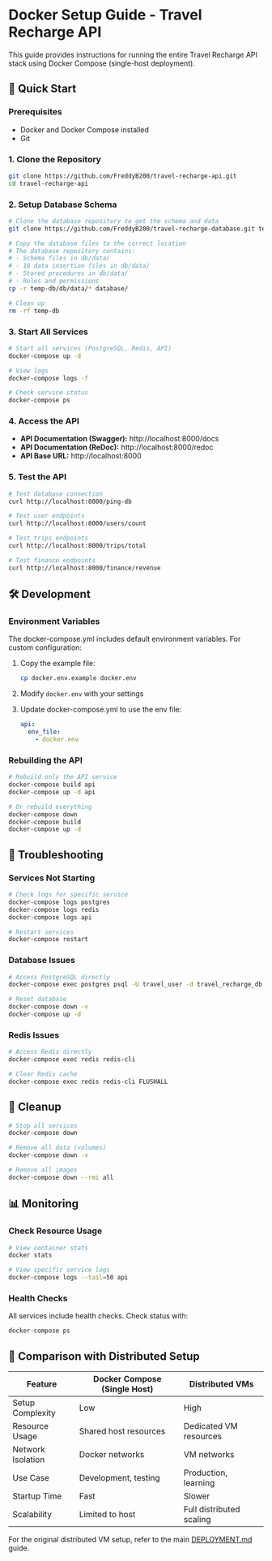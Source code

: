 # Docker Setup Guide - Travel Recharge API

This guide provides instructions for running the entire Travel Recharge API stack using Docker Compose (single-host deployment).

## 🚀 Quick Start

### Prerequisites
- Docker and Docker Compose installed
- Git

### 1. Clone the Repository
```bash
git clone https://github.com/FreddyB200/travel-recharge-api.git
cd travel-recharge-api
```

### 2. Setup Database Schema
```bash
# Clone the database repository to get the schema and data
git clone https://github.com/FreddyB200/travel-recharge-database.git temp-db

# Copy the database files to the correct location
# The database repository contains:
# - Schema files in db/data/
# - 18 data insertion files in db/data/
# - Stored procedures in db/data/
# - Roles and permissions
cp -r temp-db/db/data/* database/

# Clean up
rm -rf temp-db
```

### 3. Start All Services
```bash
# Start all services (PostgreSQL, Redis, API)
docker-compose up -d

# View logs
docker-compose logs -f

# Check service status
docker-compose ps
```

### 4. Access the API
- **API Documentation (Swagger):** http://localhost:8000/docs
- **API Documentation (ReDoc):** http://localhost:8000/redoc
- **API Base URL:** http://localhost:8000

### 5. Test the API
```bash
# Test database connection
curl http://localhost:8000/ping-db

# Test user endpoints
curl http://localhost:8000/users/count

# Test trips endpoints
curl http://localhost:8000/trips/total

# Test finance endpoints
curl http://localhost:8000/finance/revenue
```

## 🛠️ Development

### Environment Variables
The docker-compose.yml includes default environment variables. For custom configuration:

1. Copy the example file:
   ```bash
   cp docker.env.example docker.env
   ```

2. Modify `docker.env` with your settings

3. Update docker-compose.yml to use the env file:
   ```yaml
   api:
     env_file:
       - docker.env
   ```

### Rebuilding the API
```bash
# Rebuild only the API service
docker-compose build api
docker-compose up -d api

# Or rebuild everything
docker-compose down
docker-compose build
docker-compose up -d
```

## 🔧 Troubleshooting

### Services Not Starting
```bash
# Check logs for specific service
docker-compose logs postgres
docker-compose logs redis
docker-compose logs api

# Restart services
docker-compose restart
```

### Database Issues
```bash
# Access PostgreSQL directly
docker-compose exec postgres psql -U travel_user -d travel_recharge_db

# Reset database
docker-compose down -v
docker-compose up -d
```

### Redis Issues
```bash
# Access Redis directly
docker-compose exec redis redis-cli

# Clear Redis cache
docker-compose exec redis redis-cli FLUSHALL
```

## 🧹 Cleanup

```bash
# Stop all services
docker-compose down

# Remove all data (volumes)
docker-compose down -v

# Remove all images
docker-compose down --rmi all
```

## 📊 Monitoring

### Check Resource Usage
```bash
# View container stats
docker stats

# View specific service logs
docker-compose logs --tail=50 api
```

### Health Checks
All services include health checks. Check status with:
```bash
docker-compose ps
```

## 🔄 Comparison with Distributed Setup

| Feature | Docker Compose (Single Host) | Distributed VMs |
|---------|------------------------------|-----------------|
| Setup Complexity | Low | High |
| Resource Usage | Shared host resources | Dedicated VM resources |
| Network Isolation | Docker networks | VM networks |
| Use Case | Development, testing | Production, learning |
| Startup Time | Fast | Slower |
| Scalability | Limited to host | Full distributed scaling |

For the original distributed VM setup, refer to the main [DEPLOYMENT.md](deployment.md) guide. 